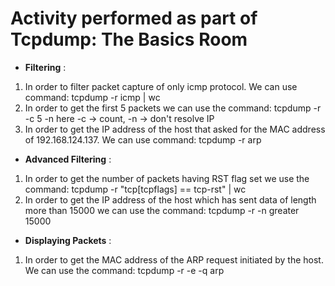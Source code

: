 # Activity performed as part of Tcpdump: The Basics Room

- **Filtering** :
1. In order to filter packet capture of only icmp protocol. We can use command: tcpdump -r <filename> icmp | wc
2. In order to get the first 5 packets we can use the command: tcpdump -r <filename> -c 5 -n
here -c -> count, -n -> don't resolve IP
3. In order to get the IP address of the host that asked for the MAC address of 192.168.124.137. We can use command: tcpdump -r <filename> arp

- **Advanced Filtering** :
1. In order to get the number of packets having RST flag set we use the command: tcpdump -r <filename> "tcp[tcpflags] == tcp-rst" | wc
2. In order to get the IP address of the host which has sent data of length more than 15000 we can use the command: tcpdump -r <filename> -n greater 15000

- **Displaying Packets** :
1. In order to get the MAC address of the ARP request initiated by the host. We can use the command: tcpdump -r <filename> -e -q arp

